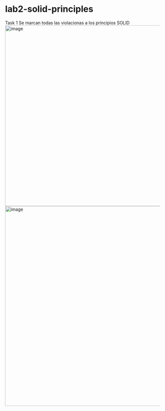 # lab2-solid-principles

Task 1 
Se marcan todas las violacionas a los principios SOLID
<img width="586" alt="image" src="https://github.com/IvanG-G/lab2-solid-principles/assets/138608967/3e04141f-04fa-4ea6-a1cd-657f86afc413">
<img width="648" alt="image" src="https://github.com/IvanG-G/lab2-solid-principles/assets/138608967/be78390c-018c-4459-98b8-3b5dac38c5e5">

